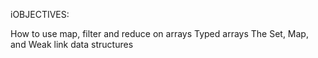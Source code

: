 iOBJECTIVES:

How to use map, filter and reduce on arrays
Typed arrays
The Set, Map, and Weak link data structures
